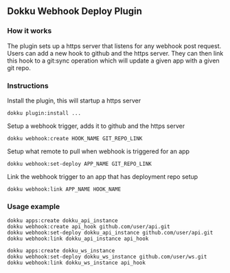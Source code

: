 ## Dokku Webhook Deploy Plugin
### How it works
The plugin sets up a https server that listens for any webhook post request. Users can add a new hook to github and the https server. They can then link this hook to a git:sync operation which will update a given app with a given git repo.

### Instructions
Install the plugin, this will startup a https server
``` 
dokku plugin:install ...
```

Setup a webhook trigger, adds it to github and the https server
```
dokku webhook:create HOOK_NAME GIT_REPO_LINK
```

Setup what remote to pull when webhook is triggered for an app
```
dokku webhook:set-deploy APP_NAME GIT_REPO_LINK
```

Link the webhook trigger to an app that has deployment repo setup
```
dokku webhook:link APP_NAME HOOK_NAME
```

### Usage example
```
dokku apps:create dokku_api_instance
dokku webhook:create api_hook github.com/user/api.git
dokku webhook:set-deploy dokku_api_instance github.com/user/api.git
dokku webhook:link dokku_api_instance api_hook

dokku apps:create dokku_ws_instance
dokku webhook:set-deploy dokku_ws_instance github.com/user/ws.git
dokku webhook:link dokku_ws_instance api_hook
```
